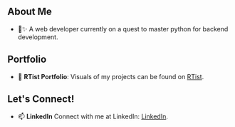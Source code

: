 ## About Me
- 👀✨️ A web developer currently on a quest to master python for backend development.

## Portfolio
- 🎨 **RTist Portfolio**: Visuals of my projects can be found on [RTist](https://www.rtist.co/nurzarinaos).

## Let's Connect!
- 📫 **LinkedIn** Connect with me at LinkedIn: [LinkedIn](https://www.linkedin.com/in/nurzarina-os/).

<!---
Nurzarina/Nurzarina is a ✨ special ✨ repository because its `README.md` (this file) appears on your GitHub profile.
You can click the Preview link to take a look at your changes.
--->
